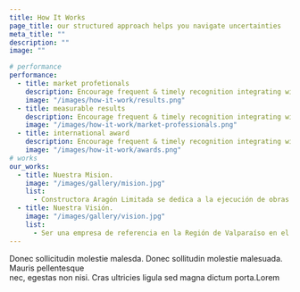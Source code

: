 ```yaml
---
title: How It Works
page_title: our structured approach helps you navigate uncertainties
meta_title: ""
description: ""
image: ""

# performance
performance:
  - title: market profetionals
    description: Encourage frequent & timely recognition integrating with communication tools
    image: "/images/how-it-work/results.png"
  - title: measurable results
    description: Encourage frequent & timely recognition integrating with communication tools
    image: "/images/how-it-work/market-professionals.png"
  - title: international award
    description: Encourage frequent & timely recognition integrating with communication tools
    image: "/images/how-it-work/awards.png"
# works
our_works:
  - title: Nuestra Mision.
    image: "/images/gallery/mision.jpg"
    list:
      - Constructora Aragón Limitada se dedica a la ejecución de obras viales para los sectores público y privado, con una sólida trayectoria en proyectos SERVIU. Nos especializamos en el diseño y construcción de infraestructura vial, incluyendo pavimentación asfáltica y de hormigón, accesos viales, conservación de rutas, movimiento de tierras y obras civiles. Nuestro propósito es contribuir al desarrollo sostenible de la Región de Valparaíso, mediante soluciones constructivas eficientes, seguras y de alto estándar técnico.
  - title: Nuestra Visión.
    image: "/images/gallery/vision.jpg"
    list:
      - Ser una empresa de referencia en la Región de Valparaíso en el ámbito de la infraestructura vial, reconocida por la calidad de sus obras, su capacidad técnica y su compromiso con el desarrollo regional. Proyectamos nuestro crecimiento sostenido a través de la participación en proyectos de mayor envergadura, con la proyección de conformar un holding empresarial que integre diversas áreas de la construcción y servicios asociados, aportando valor y excelencia al sector.
---
```


Donec sollicitudin molestie malesda. Donec sollitudin molestie malesuada. Mauris pellentesque <br /> nec, egestas non nisi. Cras ultricies ligula sed magna dictum porta.Lorem
